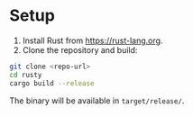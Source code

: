 # Setup

1. Install Rust from <https://rust-lang.org>.
2. Clone the repository and build:

```bash
git clone <repo-url>
cd rusty
cargo build --release
```

The binary will be available in `target/release/`.
